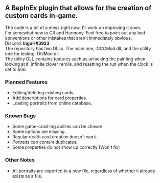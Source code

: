 ## A BepInEx plugin that allows for the creation of custom cards in-game. ##
The code is a bit of a mess right now. I'll work on improving it soon.<br>
I'm somewhat new to C# and Harmony. Feel free to point out any bad conventions or other mistakes that aren't immediately obvious.<br>
Discord: **IngoH#3923**<br>
The repository has two DLLs. The main one, IGCCMod.dll, and the utility one for testing, UtilMod.dll<br>
The utility DLL contains features such as unlocking the painting when looking at it, infinite clover rerolls, and resetting the run when the clock is set to 666.

### Planned Features ###
- Editing/deleting existing cards.
- Add descriptions for card properties.
- Loading portraits from online database.

### Known Bugs ###
- Some game-crashing abilites can be chosen.
- Some options are missing.
- Regular death card creation doesn't work.
- Portraits can contain duplicates.
- Some properties do not show up correctly (Won't fix)

### Other Notes ###
- All portraits are exported to a new file, regardless of whether it already exists as a file.
